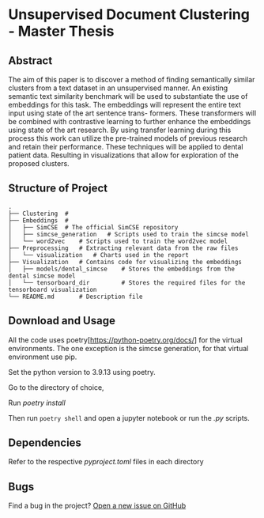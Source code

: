 # Unsupervised Document Clustering - Master Thesis

## Abstract

The aim of this paper is to discover a method of finding semantically similar clusters
from a text dataset in an unsupervised manner. An existing semantic text similarity
benchmark will be used to substantiate the use of embeddings for this task. The
embeddings will represent the entire text input using state of the art sentence trans-
formers. These transformers will be combined with contrastive learning to further
enhance the embeddings using state of the art research. By using transfer learning
during this process this work can utilize the pre-trained models of previous research
and retain their performance. These techniques will be applied to dental patient
data. Resulting in visualizations that allow for exploration of the proposed clusters.

## Structure of Project

    .
    ├── Clustering  # 
    ├── Embeddings	# 
	│   ├── SimCSE	# The official SimCSE repository
	│   ├── simcse_generation	# Scripts used to train the simcse model
	│   └── word2vec	# Scripts used to train the word2vec model
	├── Preprocessing	# Extracting relevant data from the raw files
	│   └── visualization	# Charts used in the report
	├── Visualization	# Contains code for visualizing the embeddings
	│   ├── models/dental_simcse    # Stores the embeddings from the dental simcse model
    │   └── tensorboard_dir			# Stores the required files for the tensorboard visualization
    └── README.md		# Description file
	
## Download and Usage

All the code uses poetry[https://python-poetry.org/docs/] for the virtual environments.
The one exception is the simcse generation, for that virtual environment use pip.

Set the python version to 3.9.13 using poetry.

Go to the directory of choice,

Run *poetry install*

Then run `poetry shell` and open a jupyter notebook or run the *.py* scripts.

## Dependencies

Refer to the respective *pyproject.toml* files in each directory

## Bugs

Find a bug in the project? [Open a new issue on GitHub](https://github.com/TemporalData/UDC/issues)




